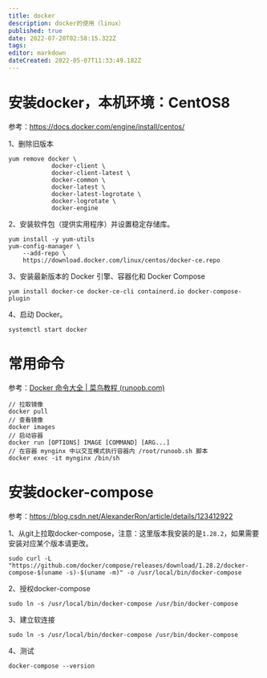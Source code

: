 ```yaml
---
title: docker
description: docker的使用（linux）
published: true
date: 2022-07-20T02:58:15.322Z
tags: 
editor: markdown
dateCreated: 2022-05-07T11:33:49.182Z
---
```


# 安装docker，本机环境：CentOS8

参考：https://docs.docker.com/engine/install/centos/

1、删除旧版本

```plaintext
yum remove docker \
            docker-client \
            docker-client-latest \
            docker-common \
            docker-latest \
            docker-latest-logrotate \
            docker-logrotate \
            docker-engine
```

2、安装软件包（提供实用程序）并设置稳定存储库。

```plaintext
yum install -y yum-utils
yum-config-manager \
    --add-repo \
    https://download.docker.com/linux/centos/docker-ce.repo
```

3、安装最新版本的 Docker 引擎、容器化和 Docker Compose

```plaintext
yum install docker-ce docker-ce-cli containerd.io docker-compose-plugin
```

4、启动 Docker。

```plaintext
systemctl start docker
```

# 常用命令

参考：[Docker 命令大全 | 菜鸟教程 (runoob.com)](https://www.runoob.com/docker/docker-command-manual.html)

```plaintext
// 拉取镜像
docker pull
// 查看镜像
docker images
// 启动容器
docker run [OPTIONS] IMAGE [COMMAND] [ARG...]
// 在容器 mynginx 中以交互模式执行容器内 /root/runoob.sh 脚本
docker exec -it mynginx /bin/sh
```

# 安装docker-compose

参考：https://blog.csdn.net/AlexanderRon/article/details/123412922

1、从git上拉取docker-compose，注意：这里版本我安装的是`1.28.2`，如果需要安装对应某个版本请更改。

```plaintext
sudo curl -L "https://github.com/docker/compose/releases/download/1.28.2/docker-compose-$(uname -s)-$(uname -m)" -o /usr/local/bin/docker-compose
```

2、授权docker-compose

```plaintext
sudo ln -s /usr/local/bin/docker-compose /usr/bin/docker-compose
```

3、建立软连接

```plaintext
sudo ln -s /usr/local/bin/docker-compose /usr/bin/docker-compose
```

4、测试

```plaintext
docker-compose --version
```